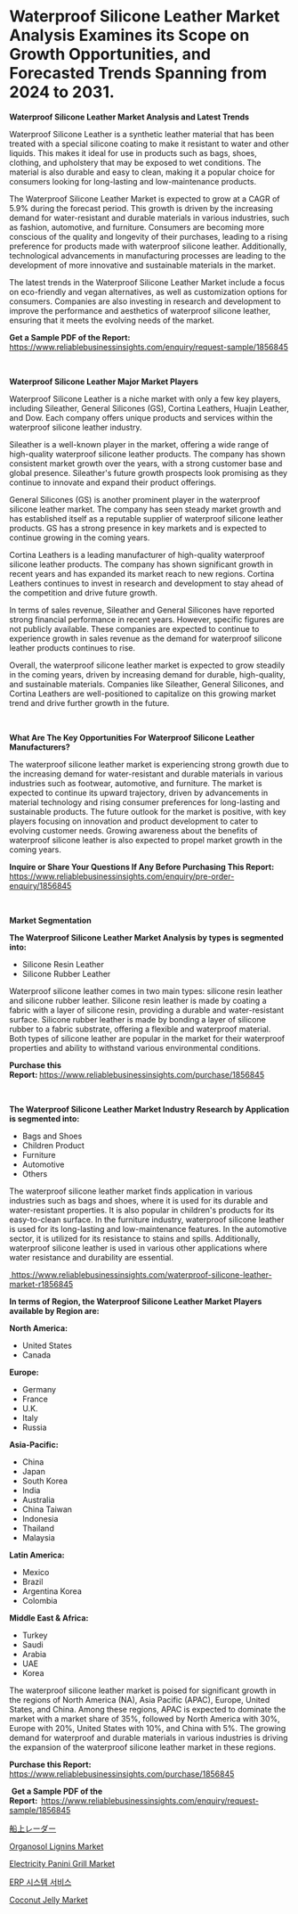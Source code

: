 <p><h1>Waterproof Silicone Leather Market Analysis Examines its Scope on Growth Opportunities, and Forecasted Trends Spanning from 2024 to 2031.</h1></p><p><strong>Waterproof Silicone Leather Market Analysis and Latest Trends</strong></p>
<p><p>Waterproof Silicone Leather is a synthetic leather material that has been treated with a special silicone coating to make it resistant to water and other liquids. This makes it ideal for use in products such as bags, shoes, clothing, and upholstery that may be exposed to wet conditions. The material is also durable and easy to clean, making it a popular choice for consumers looking for long-lasting and low-maintenance products.</p><p>The Waterproof Silicone Leather Market is expected to grow at a CAGR of 5.9% during the forecast period. This growth is driven by the increasing demand for water-resistant and durable materials in various industries, such as fashion, automotive, and furniture. Consumers are becoming more conscious of the quality and longevity of their purchases, leading to a rising preference for products made with waterproof silicone leather. Additionally, technological advancements in manufacturing processes are leading to the development of more innovative and sustainable materials in the market.</p><p>The latest trends in the Waterproof Silicone Leather Market include a focus on eco-friendly and vegan alternatives, as well as customization options for consumers. Companies are also investing in research and development to improve the performance and aesthetics of waterproof silicone leather, ensuring that it meets the evolving needs of the market.</p></p>
<p><strong>Get a Sample PDF of the Report:&nbsp;</strong> <a href="https://www.reliablebusinessinsights.com/enquiry/request-sample/1856845">https://www.reliablebusinessinsights.com/enquiry/request-sample/1856845</a></p>
<p>&nbsp;</p>
<p><strong>Waterproof Silicone Leather Major Market Players</strong></p>
<p><p>Waterproof Silicone Leather is a niche market with only a few key players, including Sileather, General Silicones (GS), Cortina Leathers, Huajin Leather, and Dow. Each company offers unique products and services within the waterproof silicone leather industry.</p><p>Sileather is a well-known player in the market, offering a wide range of high-quality waterproof silicone leather products. The company has shown consistent market growth over the years, with a strong customer base and global presence. Sileather's future growth prospects look promising as they continue to innovate and expand their product offerings.</p><p>General Silicones (GS) is another prominent player in the waterproof silicone leather market. The company has seen steady market growth and has established itself as a reputable supplier of waterproof silicone leather products. GS has a strong presence in key markets and is expected to continue growing in the coming years.</p><p>Cortina Leathers is a leading manufacturer of high-quality waterproof silicone leather products. The company has shown significant growth in recent years and has expanded its market reach to new regions. Cortina Leathers continues to invest in research and development to stay ahead of the competition and drive future growth.</p><p>In terms of sales revenue, Sileather and General Silicones have reported strong financial performance in recent years. However, specific figures are not publicly available. These companies are expected to continue to experience growth in sales revenue as the demand for waterproof silicone leather products continues to rise.</p><p>Overall, the waterproof silicone leather market is expected to grow steadily in the coming years, driven by increasing demand for durable, high-quality, and sustainable materials. Companies like Sileather, General Silicones, and Cortina Leathers are well-positioned to capitalize on this growing market trend and drive further growth in the future.</p></p>
<p>&nbsp;</p>
<p><strong>What Are The Key Opportunities For Waterproof Silicone Leather Manufacturers?</strong></p>
<p><p>The waterproof silicone leather market is experiencing strong growth due to the increasing demand for water-resistant and durable materials in various industries such as footwear, automotive, and furniture. The market is expected to continue its upward trajectory, driven by advancements in material technology and rising consumer preferences for long-lasting and sustainable products. The future outlook for the market is positive, with key players focusing on innovation and product development to cater to evolving customer needs. Growing awareness about the benefits of waterproof silicone leather is also expected to propel market growth in the coming years.</p></p>
<p><strong>Inquire or Share Your Questions If Any Before Purchasing This Report:</strong> <a href="https://www.reliablebusinessinsights.com/enquiry/pre-order-enquiry/1856845">https://www.reliablebusinessinsights.com/enquiry/pre-order-enquiry/1856845</a></p>
<p>&nbsp;</p>
<p><strong>Market Segmentation</strong></p>
<p><strong>The Waterproof Silicone Leather Market Analysis by types is segmented into:</strong></p>
<p><ul><li>Silicone Resin Leather</li><li>Silicone Rubber Leather</li></ul></p>
<p><p>Waterproof silicone leather comes in two main types: silicone resin leather and silicone rubber leather. Silicone resin leather is made by coating a fabric with a layer of silicone resin, providing a durable and water-resistant surface. Silicone rubber leather is made by bonding a layer of silicone rubber to a fabric substrate, offering a flexible and waterproof material. Both types of silicone leather are popular in the market for their waterproof properties and ability to withstand various environmental conditions.</p></p>
<p><strong>Purchase this Report:&nbsp;</strong><a href="https://www.reliablebusinessinsights.com/purchase/1856845">https://www.reliablebusinessinsights.com/purchase/1856845</a></p>
<p>&nbsp;</p>
<p><strong>The Waterproof Silicone Leather Market Industry Research by Application is segmented into:</strong></p>
<p><ul><li>Bags and Shoes</li><li>Children Product</li><li>Furniture</li><li>Automotive</li><li>Others</li></ul></p>
<p><p>The waterproof silicone leather market finds application in various industries such as bags and shoes, where it is used for its durable and water-resistant properties. It is also popular in children's products for its easy-to-clean surface. In the furniture industry, waterproof silicone leather is used for its long-lasting and low-maintenance features. In the automotive sector, it is utilized for its resistance to stains and spills. Additionally, waterproof silicone leather is used in various other applications where water resistance and durability are essential.</p></p>
<p><a href="https://www.reliablebusinessinsights.com/waterproof-silicone-leather-market-r1856845">&nbsp;https://www.reliablebusinessinsights.com/waterproof-silicone-leather-market-r1856845</a></p>
<p><strong>In terms of Region, the Waterproof Silicone Leather Market Players available by Region are:</strong></p>
<p>
    <p> <strong> North America: </strong>
        <ul>
            <li>United States</li>
            <li>Canada</li>
        </ul>
        </p> 
    <p> <strong> Europe: </strong>
        <ul>
            <li>Germany</li>
            <li>France</li>
            <li>U.K.</li>
            <li>Italy</li>
            <li>Russia</li>
        </ul>
        </p> 
    <p> <strong> Asia-Pacific: </strong>
        <ul>
            <li>China</li>
            <li>Japan</li>
            <li>South Korea</li>
            <li>India</li>
            <li>Australia</li>
            <li>China Taiwan</li>
            <li>Indonesia</li>
            <li>Thailand</li>
            <li>Malaysia</li>
        </ul>
        </p> 
    <p> <strong> Latin America: </strong>
        <ul>
            <li>Mexico</li>
            <li>Brazil</li>
            <li>Argentina Korea</li>
            <li>Colombia</li>
        </ul>
        </p> 
    <p> <strong> Middle East & Africa: </strong>
        <ul>
            <li>Turkey</li>
            <li>Saudi</li>
            <li>Arabia</li>
            <li>UAE</li>
            <li>Korea</li>
        </ul>
    </p>
    </p>
<p><p>The waterproof silicone leather market is poised for significant growth in the regions of North America (NA), Asia Pacific (APAC), Europe, United States, and China. Among these regions, APAC is expected to dominate the market with a market share of 35%, followed by North America with 30%, Europe with 20%, United States with 10%, and China with 5%. The growing demand for waterproof and durable materials in various industries is driving the expansion of the waterproof silicone leather market in these regions.</p></p>
<p><strong>Purchase this Report: </strong><a href="https://www.reliablebusinessinsights.com/purchase/1856845">https://www.reliablebusinessinsights.com/purchase/1856845</a></p>
<p>&nbsp;<strong>Get a Sample PDF of the Report:&nbsp;&nbsp;</strong><a href="https://www.reliablebusinessinsights.com/enquiry/request-sample/1856845">https://www.reliablebusinessinsights.com/enquiry/request-sample/1856845</a></p>
<p><strong></strong></p>
<p><p><a href="https://github.com/tanyaali3/Market-Research-Report-List-1/blob/main/4203680123522.md">船上レーダー</a></p><p><a href="https://github.com/joannagoyvaerts/Market-Research-Report-List-3/blob/main/organosol-lignins-market.md">Organosol Lignins Market</a></p><p><a href="https://github.com/abdelrhmankishk22/Market-Research-Report-List-4/blob/main/electricity-panini-grill-market.md">Electricity Panini Grill Market</a></p><p><a href="https://github.com/joannescott9078/Market-Research-Report-List-1/blob/main/3017984108750.md">ERP 시스템 서비스</a></p><p><a href="https://issuu.com/reportprime-2/docs/coconut-jelly-market-size-2030.pptx">Coconut Jelly Market</a></p></p>